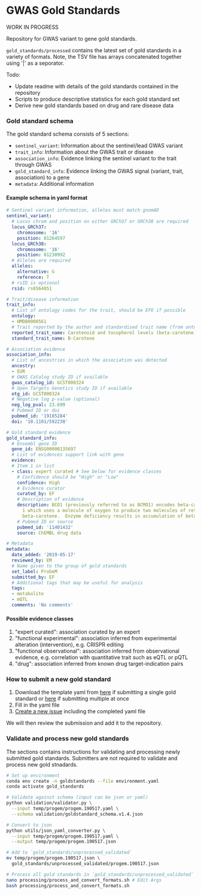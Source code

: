 GWAS Gold Standards
===================

WORK IN PROGRESS

Repository for GWAS variant to gene gold standards.

`gold_standards/processed` contains the latest set of gold standards in a variety of formats. Note, the TSV file has arrays concatenated together using '|' as a seporator.

Todo:
- Update readme with details of the gold standards contained in the repository
- Scripts to produce descriptive statistics for each gold standard set
- Derive new gold standards based on drug and rare disease data

### Gold standard schema

The gold standard schema consists of 5 sections:

- `sentinel_variant`: Information about the sentinel/lead GWAS variant
- `trait_info`: Information about the GWAS trait or disease
- `association_info`: Evidence linking the sentinel variant to the trait through GWAS
- `gold_standard_info`: Evidence linking the GWAS signal (variant, trait, association) to a gene
- `metadata`: Additional information

#### Example schema in yaml format

```yaml
# Sentinel variant information, alleles must match gnomAD
sentinel_variant:
  # Locus chrom and position on either GRCh37 or GRCh38 are required
  locus_GRCh37:
    chromosome: '16'
    position: 81264597
  locus_GRCh38:
    chromosome: '16'
    position: 81230992
  # Alleles are required
  alleles:
    alternative: G
    reference: T
  # rsID is optional
  rsid: rs6564851

# Trait/disease information
trait_info:
  # List of ontology codes for the trait, should be EFO if possible
  ontology:
  - HMDB0000561
  # Trait reported by the author and standardised trait name (from ontology)
  reported_trait_name: Carotenoid and tocopherol levels (beta-carotene)
  standard_trait_name: B-Carotene

# Association evidence
association_info:
  # List of ancestries in which the association was detected
  ancestry:
  - EUR
  # GWAS Catalog study ID if available
  gwas_catalog_id: GCST000324
  # Open Targets Genetics study ID if available
  otg_id: GCST000324
  # Negative log p-value (optional)
  neg_log_pval: 23.699
  # Pubmed ID or doi
  pubmed_id: '19185284'
  doi: '10.1101/592238'

# Gold standard evidence
gold_standard_info:
  # Ensembl gene ID
  gene_id: ENSG00000135697
  # List of evidences support link with gene
  evidence:
  # Item 1 in list
  - class: expert curated # See below for evidence classes
    # Confidence should be "High" or "Low"
    confidence: High
    # Evidence curator
    curated_by: EF
    # Description of evidence
    description: BCO1 (previously referred to as BCMO1) encodes beta-carotene oxygenase
      1 which uses a molecule of oxygen to produce two molecules of retinol from
      beta-carotene.  Enzyme deficiency results in accumulation of beta-carotene.
    # Pubmed ID or source
    pubmed_id: '11401432'
    source: ChEMBL drug data

# Metadata
metadata:
  date_added: '2019-05-17'
  reviewed_by: EM
  # Name given to the group of gold standards
  set_label: ProGeM
  submitted_by: EF
  # Additional tags that may be useful for analysis
  tags:
  - metabolite
  - mQTL
  comments: 'No comments'
```

#### Possible evidence classes

1. "expert curated": association curated by an expert
2. "functional experimental": association inferred from experimental alteration (intervention), e.g. CRISPR editing
3. "functional observational": association inferred from observational evidence, e.g. correlation with quantitative trait such as eQTL or pQTL
4. "drug": association inferred from known drug target-indication pairs

### How to submit a new gold standard

1. Download the template yaml from [here](gold_standards/templates/single_gold_standard.v1.2.yaml) if submitting a single gold standard or [here](gold_standards/templates/multi_gold_standard.v1.2.yaml) if submitting multiple at once
2. Fill in the yaml file
3. [Create a new issue](https://github.com/opentargets/genetics-gold-standards/issues) including the completed yaml file

We will then review the submission and add it to the repository.

### Validate and process new gold standards

The sections contains instructions for validating and processing newly submitted gold standards. Submitters are not required to validate and process new gold stnadards.

```bash
# Set up environment
conda env create -n goldstandards --file environment.yaml
conda activate gold_standards

# Validate against schema (input can be json or yaml)
python validation/validator.py \
  --input temp/progem/progem.190517.yaml \
  --schema validation/goldstandard_schema.v1.4.json

# Convert to json
python utils/json_yaml_converter.py \
  --input temp/progem/progem.190517.yaml \
  --output temp/progem/progem.190517.json

# Add to `gold_standards/unprocessed_validated`
mv temp/progem/progem.190517.json \
  gold_standards/unprocessed_validated/progem.190517.json

# Process all gold standards in `gold_standards/unprocessed_validated`
nano processing/process_and_convert_formats.sh # Edit Args
bash processing/process_and_convert_formats.sh
```